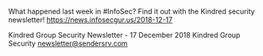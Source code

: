 What happened last week in #InfoSec? Find it out with the Kindred security newsletter!
https://news.infosecgur.us/2018-12-17

Kindred Group Security Newsletter - 17 December 2018
Kindred Group Security
newsletter@sendersrv.com

